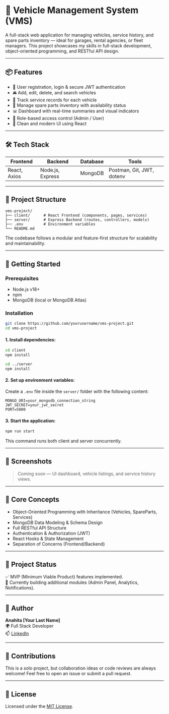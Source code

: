 # 🚗 Vehicle Management System (VMS)

A full-stack web application for managing vehicles, service history, and spare parts inventory — ideal for garages, rental agencies, or fleet managers. This project showcases my skills in full-stack development, object-oriented programming, and RESTful API design.

---

## 📦 Features

- 🔐 User registration, login & secure JWT authentication
- 🚘 Add, edit, delete, and search vehicles
- 🧰 Track service records for each vehicle
- 🔩 Manage spare parts inventory with availability status
- 📊 Dashboard with real-time summaries and visual indicators
- 👤 Role-based access control (Admin / User)
- 🧠 Clean and modern UI using React

---

## 🛠️ Tech Stack

| Frontend         | Backend         | Database | Tools                 |
|------------------|------------------|----------|------------------------|
| React, Axios     | Node.js, Express | MongoDB  | Postman, Git, JWT, dotenv |

---

## 📁 Project Structure

```
vms-project/
├── client/      # React Frontend (components, pages, services)
├── server/      # Express Backend (routes, controllers, models)
├── .env         # Environment variables
└── README.md
```

The codebase follows a modular and feature-first structure for scalability and maintainability.

---

## 🚀 Getting Started

### Prerequisites

- Node.js v18+
- npm
- MongoDB (local or MongoDB Atlas)

### Installation

```bash
git clone https://github.com/yourusername/vms-project.git
cd vms-project
```

#### 1. Install dependencies:

```bash
cd client
npm install

cd ../server
npm install
```

#### 2. Set up environment variables:

Create a `.env` file inside the `server/` folder with the following content:

```env
MONGO_URI=your_mongodb_connection_string
JWT_SECRET=your_jwt_secret
PORT=5000
```

#### 3. Start the application:

```bash
npm run start
```

This command runs both client and server concurrently.

---

## 📸 Screenshots

> Coming soon — UI dashboard, vehicle listings, and service history views.

---

## 🧠 Core Concepts

- Object-Oriented Programming with Inheritance (Vehicles, SpareParts, Services)
- MongoDB Data Modeling & Schema Design
- Full RESTful API Structure
- Authentication & Authorization (JWT)
- React Hooks & State Management
- Separation of Concerns (Frontend/Backend)

---

## 📌 Project Status

✅ MVP (Minimum Viable Product) features implemented.  
🚧 Currently building additional modules (Admin Panel, Analytics, Notifications).

---

## 👤 Author

**Anahita [Your Last Name]**  
🌍 Full Stack Developer  
📫 [LinkedIn](https://www.linkedin.com/in/yourusername)

---

## 🤝 Contributions

This is a solo project, but collaboration ideas or code reviews are always welcome! Feel free to open an issue or submit a pull request.

---

## 📝 License

Licensed under the [MIT License](LICENSE).
